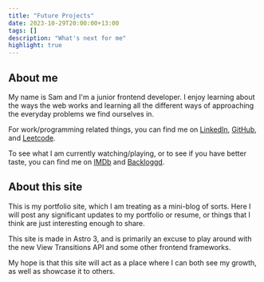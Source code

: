 ```yaml
---
title: "Future Projects"
date: 2023-10-29T20:00:00+13:00
tags: []
description: "What's next for me"
highlight: true
---
```


## About me

My name is Sam and I'm a junior frontend developer. I enjoy learning about the ways the web works and learning all the different ways of approaching the everyday problems we find ourselves in.

For work/programming related things, you can find me on [LinkedIn](https://www.linkedin.com/in/samuel-white-212330261/), [GitHub](https://github.com/hooliganny), and [Leetcode](https://leetcode.com/hooliganny/).

To see what I am currently watching/playing, or to see if you have better taste, you can find me on [IMDb](https://www.imdb.com/user/ur171392741) and [Backloggd](https://www.backloggd.com/u/hooliganny/games/).

## About this site

This is my portfolio site, which I am treating as a mini-blog of sorts. Here I will post any significant updates to my portfolio or resume, or things that I think are just interesting enough to share.

This site is made in Astro 3, and is primarily an excuse to play around with the new View Transitions API and some other frontend frameworks.

My hope is that this site will act as a place where I can both see my growth, as well as showcase it to others.
